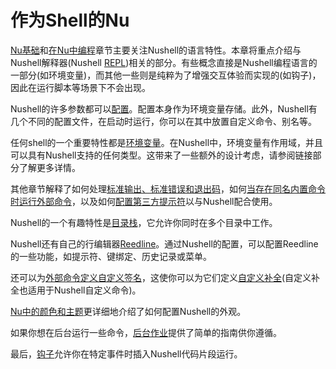 # 作为Shell的Nu

[Nu基础](nu_fundamentals.md)和[在Nu中编程](programming_in_nu.md)章节主要关注Nushell的语言特性。本章将重点介绍与Nushell解释器(Nushell [REPL](https://en.wikipedia.org/wiki/Read%E2%80%93eval%E2%80%93print_loop))相关的部分。有些概念直接是Nushell编程语言的一部分(如环境变量)，而其他一些则是纯粹为了增强交互体验而实现的(如钩子)，因此在运行脚本等场景下不会出现。

Nushell的许多参数都可以[配置](configuration.md)。配置本身作为环境变量存储。此外，Nushell有几个不同的配置文件，在启动时运行，你可以在其中放置自定义命令、别名等。

任何shell的一个重要特性都是[环境变量](environment.md)。在Nushell中，环境变量有作用域，并且可以具有Nushell支持的任何类型。这带来了一些额外的设计考虑，请参阅链接部分了解更多详情。

其他章节解释了如何处理[标准输出、标准错误和退出码](stdout_stderr_exit_codes.md)，如何[当存在同名内置命令时运行外部命令](./running_externals.md)，以及如何[配置第三方提示符](3rdpartyprompts.md)以与Nushell配合使用。

Nushell的一个有趣特性是[目录栈](directory_stack.md)，它允许你同时在多个目录中工作。

Nushell还有自己的行编辑器[Reedline](line_editor.md)。通过Nushell的配置，可以配置Reedline的一些功能，如提示符、键绑定、历史记录或菜单。

还可以为[外部命令定义自定义签名](externs.md)，这使你可以为它们定义[自定义补全](custom_completions.md)(自定义补全也适用于Nushell自定义命令)。

[Nu中的颜色和主题](coloring_and_theming.md)更详细地介绍了如何配置Nushell的外观。

如果你想在后台运行一些命令，[后台作业](background_jobs.md)提供了简单的指南供你遵循。

最后，[钩子](hooks.md)允许你在特定事件时插入Nushell代码片段运行。
